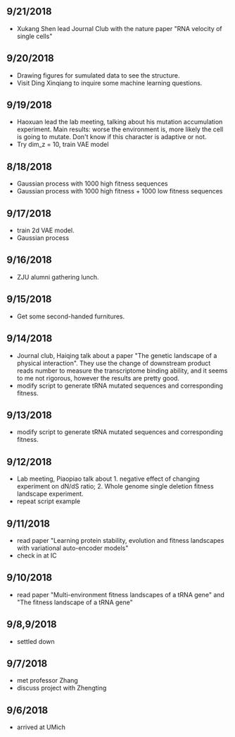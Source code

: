 ## 9/21/2018
* Xukang Shen lead Journal Club with the nature paper "RNA velocity of single cells" 

## 9/20/2018
* Drawing figures for sumulated data to see the structure.
* Visit Ding Xinqiang to inquire some machine learning questions.

## 9/19/2018
* Haoxuan lead the lab meeting, talking about his mutation accumulation experiment. Main results: worse the environment is, more likely the cell is going to mutate. Don't know if this character is adaptive or not.
* Try dim_z = 10, train VAE model

## 8/18/2018
* Gaussian process with 1000 high fitness sequences
* Gaussian process with 1000 high fitness + 1000 low fitness sequences

## 9/17/2018
* train 2d VAE model.
* Gaussian process

## 9/16/2018
* ZJU alumni gathering lunch.

## 9/15/2018
* Get some second-handed furnitures.

## 9/14/2018
* Journal club, Haiqing talk about a paper "The genetic landscape of a physical interaction". 
  They use the change of downstream product reads number to measure the transcriptome binding ability,
  and it seems to me not rigorous, however the results are pretty good. 
* modify script to generate tRNA mutated sequences and corresponding fitness.

## 9/13/2018
* modify script to generate tRNA mutated sequences and corresponding fitness.

## 9/12/2018
* Lab meeting, Piaopiao talk about 1. negative effect of changing experiment on dN/dS ratio; 2. Whole genome single deletion fitness landscape experiment. 
* repeat script example

## 9/11/2018
* read paper "Learning protein stability, evolution and fitness landscapes with variational auto-encoder models"
* check in at IC

## 9/10/2018
* read paper "Multi-environment fitness landscapes of a tRNA gene" and "The fitness landscape of a tRNA gene"

## 9/8,9/2018
* settled down

## 9/7/2018
* met professor Zhang
* discuss project with Zhengting

## 9/6/2018
* arrived at UMich
